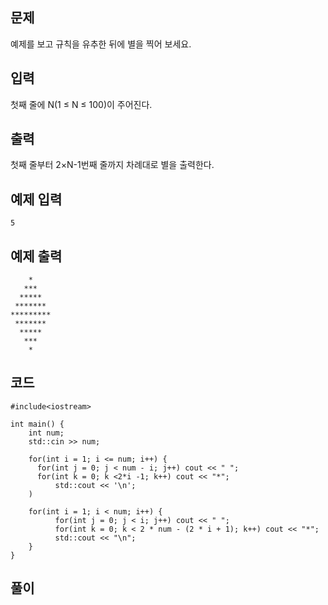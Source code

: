 ## 문제 
예제를 보고 규칙을 유추한 뒤에 별을 찍어 보세요.


## 입력
첫째 줄에 N(1 ≤ N ≤ 100)이 주어진다.
## 출력
첫째 줄부터 2×N-1번째 줄까지 차례대로 별을 출력한다.
## 예제 입력 
```
5
```

## 예제 출력  
```
    *
   ***
  *****
 *******
*********
 *******
  *****
   ***
    *
```
## 코드
```
#include<iostream>

int main() {
	int num;
	std::cin >> num;

	for(int i = 1; i <= num; i++) { 
      for(int j = 0; j < num - i; j++) cout << " ";
      for(int k = 0; k <2*i -1; k++) cout << "*";
		  std::cout << '\n';
	)

	for(int i = 1; i < num; i++) { 
		  for(int j = 0; j < i; j++) cout << " ";
		  for(int k = 0; k < 2 * num - (2 * i + 1); k++) cout << "*";
		  std::cout << "\n";
	}
}
```
## 풀이
